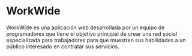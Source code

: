# WorkWide
WorkWide es una aplicación web desarrollada por un equipo de programadores que tiene el objetivo principal de crear una red social especializada para trabajadores para que muestren sus habilidades a un público interesado en contratar sus servicios.
